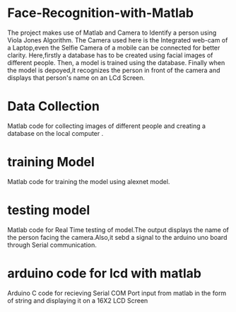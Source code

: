 # Face-Recognition-with-Matlab
The project makes use of Matlab and Camera to Identify a person using Viola Jones Algorithm.
The Camera used here is the Integrated web-cam of a Laptop,even the Selfie Camera of a mobile can be connected for better clarity.
Here,firstly a database has to be created using facial images of different people.
Then, a model is trained using the database.
Finally when the model is depoyed,it recognizes the person in front of the camera and displays that person's name on an LCd Screen.

# Data Collection
Matlab code for collecting images of different people and creating a database on the local computer .

# training Model
Matlab code for training the model using alexnet model.

# testing model
Matlab code for Real Time testing of model.The output displays the name of the person facing the camera.Also,it sebd a signal to the arduino uno board through Serial communication. 

# arduino code for lcd with matlab
Arduino C code for recieving Serial COM Port input from matlab in the form of string and displaying it on a 16X2 LCD Screen
